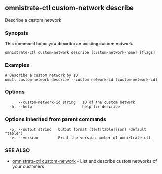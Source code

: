 ## omnistrate-ctl custom-network describe

Describe a custom network

### Synopsis

This command helps you describe an existing custom network.

```
omnistrate-ctl custom-network describe [custom-network-name] [flags]
```

### Examples

```
# Describe a custom network by ID
omctl custom-network describe --custom-network-id [custom-network-id]
```

### Options

```
      --custom-network-id string   ID of the custom network
  -h, --help                       help for describe
```

### Options inherited from parent commands

```
  -o, --output string   Output format (text|table|json) (default "table")
  -v, --version         Print the version number of omnistrate-ctl
```

### SEE ALSO

* [omnistrate-ctl custom-network](omnistrate-ctl_custom-network.md)	 - List and describe custom networks of your customers

